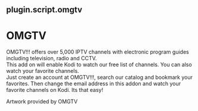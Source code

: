 ## plugin.script.omgtv

# OMGTV

OMGTV!!! offers over 5,000 IPTV channels with electronic program guides including television, radio and CCTV.  
This add on will enable Kodi to watch our free list of channels.  You can also watch your favorite channels.  
Just create an account at OMGTV!!!, search our catalog and bookmark your favorites.
Then change the email address in this addon and watch your favorite channels on Kodi.  Its that easy!


Artwork provided by OMGTV
